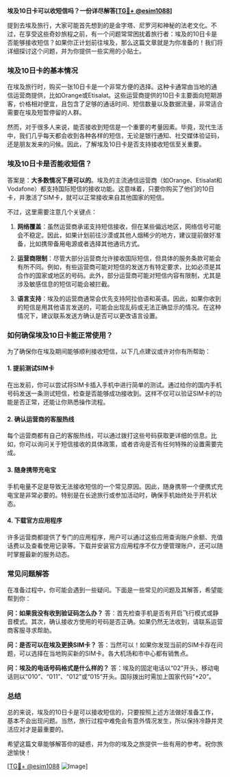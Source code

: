 **埃及10日卡可以收短信吗？一份详尽解答[[TG💪+ @esim1088](https://t.me/s/esim1088)]**

提到去埃及旅行，大家可能首先想到的是金字塔、尼罗河和神秘的法老文化。不过，在享受这些奇妙旅程之前，有一个问题常常困扰着旅行者：埃及的10日卡是否能够接收短信？如果你正计划前往埃及，那么这篇文章就是为你准备的！我们将详细探讨这个问题，并为你提供一些实用的小贴士。

### 埃及10日卡的基本情况

在埃及旅行时，购买一张10日卡是一个非常方便的选择。这种卡通常由当地的通信运营商提供，比如Orange或Etisalat。这些运营商提供的10日卡主要面向短期游客，价格相对便宜，且包含了足够的通话时间、短信数量以及数据流量，非常适合需要在埃及短暂停留的人群。

然而，对于很多人来说，能否接收到短信是一个重要的考量因素。毕竟，现代生活中，我们几乎每天都会收到各种各样的短信，无论是银行通知、社交媒体验证码，还是朋友发来的问候。因此，了解埃及10日卡是否支持接收短信至关重要。

### 埃及10日卡是否能收短信？

答案是：**大多数情况下是可以的**。埃及的主流通信运营商（如Orange、Etisalat和Vodafone）都支持国际短信的接收功能。这意味着，只要你购买了他们的10日卡，并激活了SIM卡，就可以正常接收来自其他国家的短信。

不过，这里需要注意几个关键点：

1. **网络覆盖**：虽然运营商承诺支持短信接收，但在某些偏远地区，网络信号可能会不稳定。因此，如果计划前往沙漠或其他人烟稀少的地方，建议提前做好准备，比如携带备用电源或者选择其他通讯方式。

2. **运营商限制**：尽管大部分运营商允许接收国际短信，但具体的服务条款可能会有所不同。例如，有些运营商可能对短信的发送方有特定要求，比如必须是其合作的国家或地区的号码。此外，部分运营商可能对短信内容有限制，尤其是涉及敏感信息的短信可能会被拦截。

3. **语言支持**：埃及的运营商通常会优先支持阿拉伯语和英语。因此，如果你收到的短信是用其他语言发送的，可能会出现乱码或无法正确显示的情况。在这种情况下，建议联系发送方确认是否可以更改语言设置。

### 如何确保埃及10日卡能正常使用？

为了确保你在埃及期间能够顺利接收短信，以下几点建议或许对你有所帮助：

#### 1. 提前测试SIM卡
在出发前，你可以尝试将SIM卡插入手机中进行简单的测试。通过给你的国内手机号码发送一条测试短信，检查是否能够成功接收到。这样不仅可以验证SIM卡的功能是否正常，还能让你熟悉操作流程。

#### 2. 确认运营商的客服热线
每个运营商都有自己的客服热线，可以通过拨打这些号码获取更详细的信息。比如，你可以询问关于短信接收的具体政策，或者咨询是否有任何特殊的设置需要完成。

#### 3. 随身携带充电宝
手机电量不足是导致无法接收短信的一个常见原因。因此，随身携带一个便携式充电宝是非常必要的。特别是在长途旅行或参加活动时，确保手机始终处于开机状态。

#### 4. 下载官方应用程序
许多运营商都提供了专门的应用程序，用户可以通过这些应用查询账户余额、充值话费以及查看使用记录等。下载并安装官方应用程序不仅方便管理账户，还可以随时掌握最新的服务动态。

### 常见问题解答

在准备过程中，你可能会遇到一些疑问。下面是一些常见的问题及其解答，希望能帮到你：

**问：如果我没有收到验证码怎么办？**
答：首先检查手机是否有开启飞行模式或静音模式。其次，确认接收方使用的号码是否正确。如果仍然无法收到，请联系运营商客服寻求帮助。

**问：是否可以在埃及更换SIM卡？**
答：当然可以！如果你发现当前的SIM卡存在问题，可以选择在当地购买新的SIM卡。各大机场和市中心都有销售点。

**问：埃及的电话号码格式是什么样的？**
答：埃及的固定电话以“02”开头，移动电话则以“010”、“011”、“012”或“015”开头。国际拨出时需加上国家代码“+20”。

### 总结

总的来说，埃及的10日卡是可以接收短信的，只要按照上述方法做好准备工作，基本不会出现问题。当然，旅行过程中难免会有意外情况发生，所以保持冷静并灵活应对才是最重要的。

希望这篇文章能够解答你的疑惑，并为你的埃及之旅提供一些有用的参考。祝你旅途愉快！

[[TG💪+ @esim1088](https://t.me/s/esim1088) ![Image](https://i.postimg.cc/4NQfJmqS/Snipaste-2025-05-13-00-14-12.png)]
